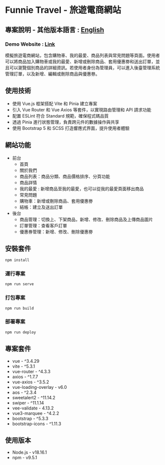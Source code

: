 # Funnie Travel - 旅遊電商網站

## 專案說明 - 其他版本語言 : [English](README_en.md)

### Demo Website : [Link](https://cywcarrie.github.io/vite-funnietravel/#/)

模擬旅遊電商網站，包含購物車、我的最愛、商品列表與常見問題等頁面。使用者可以將商品加入購物車或我的最愛、新增或刪除商品、套用優惠劵和送出訂單，並且可以瀏覽個別商品的詳細資訊。若使用者身份為管理員，可以進入後臺管理系統管理訂單，以及新增、編輯或刪除商品與優惠劵。

## 使用技術

- 使用 Vue.js 框架搭配 Vite 和 Pinia 建立專案
- 引入 Vue Router 和 Vue Axios 等套件，以實現路由管理和 API 請求功能
- 配置 ESLint 符合 Standard 規範，確保程式碼品質
- 透過 Pinia 進行狀態管理，負責跨元件的數據操作與共享
- 使用 Bootstrap 5 和 SCSS 打造響應式界面，提升使用者體驗

## 網站功能

- 前台
   - 首頁
   - 關於我們
   - 商品列表：商品分類、商品價格排序、分頁功能
   - 商品詳情
   - 我的最愛 : 新增商品至我的最愛，也可以從我的最愛頁面移出商品
   - 常見問題
   - 購物車：新增或刪除商品、套用優惠劵
   - 結帳：建立及送出訂單
- 後台
   - 商品管理：切換上、下架商品，新增、修改、刪除商品及上傳商品圖片
   - 訂單管理：查看客戶訂單
   - 優惠券管理：新增、修改、刪除優惠劵

## 安裝套件

```sh
npm install
```

### 運行專案

```sh
npm run serve
```

### 打包專案

```sh
npm run build
```

### 部署專案

```sh
npm run deploy
```

## 專案套件

- vue - ^3.4.29
- vite - ^5.3.1
- vue-router - ^4.3.3
- axios - ^1.7.7
- vue-axios - ^3.5.2
- vue-loading-overlay - v6.0
- aos - ^2.3.4
- sweetalert2 - ^11.14.2
- swiper - ^11.1.14
- vee-validate - 4.13.2
- vue3-marquee - ^4.2.2
- bootstrap - ^5.3.3
- bootstrap-icons - ^1.11.3

## 使用版本

- Node.js - v18.16.1
- npm - v9.5.1


